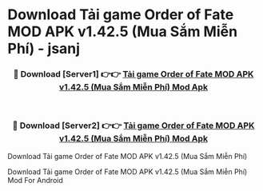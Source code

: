 # Download Tải game Order of Fate MOD APK v1.42.5 (Mua Sắm Miễn Phí) - jsanj


<div align="center">
<h3>🔴 Download [Server1] 👉👉 <a href="https://apk-comot.site?title=Tải_game_Order_of_Fate_MOD_APK_v1.42.5_(Mua_Sắm_Miễn_Phí)">Tải game Order of Fate MOD APK v1.42.5 (Mua Sắm Miễn Phí) Mod Apk</a></h3><br>
<h3>🔴 Download [Server2] 👉👉 <a href="https://apk-comot.site?title=Tải_game_Order_of_Fate_MOD_APK_v1.42.5_(Mua_Sắm_Miễn_Phí)">Tải game Order of Fate MOD APK v1.42.5 (Mua Sắm Miễn Phí) Mod Apk</a></h3>
</div>



Download Tải game Order of Fate MOD APK v1.42.5 (Mua Sắm Miễn Phí) 

Download Tải game Order of Fate MOD APK v1.42.5 (Mua Sắm Miễn Phí) Mod For Android